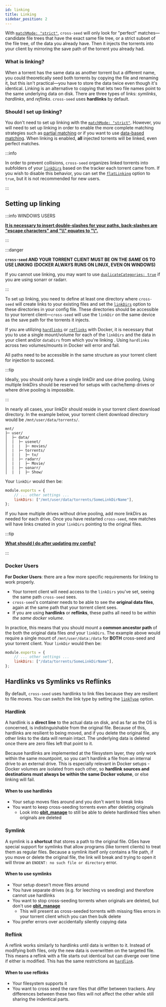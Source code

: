 ```yaml
---
id: linking
title: Linking
sidebar_position: 2
---
```


With [`matchMode: "strict"`](../basics/options.md#matchmode), `cross-seed` will
only look for "perfect" matches—candidate file trees that have the exact same file tree,
or a strict subset of the file tree, of the data you already have. Then it injects
the torrents into your client by mirroring the save path of the torrent you already had.

### What is linking?

When a torrent has the same data as another torrent but a different name, you
could theoretically seed both torrents by copying the file and renaming it, but
this isn't practical—you have to store the data twice even though it's
identical. Linking is an alternative to copying that lets two file names point
to the same underlying data on disk. There are three types of links: _symlinks_,
_hardlinks_, and _reflinks_. `cross-seed` uses **hardlinks** by default.

### Should I set up linking?

You don't need to set up linking with the [`matchMode: "strict"`](../basics/options.md#matchmode).
However, you will need to set up linking in order to enable the more complete matching
strategies such as [partial matching](partial-matching.md) or if you want to use
[data-based matching](data-based-matching.md). When linking is enabled, **all**
injected torrents will be linked, even perfect matches.

:::info

In order to prevent collisions, `cross-seed` organizes linked torrents into
subfolders of your [`linkDirs`](../basics/options.md#linkdirs) based on the
tracker each torrent came from. If you wish to disable this behavior, you can
set the [`flatLinking`](../basics/options.md#flatlinking) option to `true`, but
it is not recommended for new users.

:::

## Setting up linking

:::info WINDOWS USERS

[**It is necessary to insert double-slashes for your paths, back-slashes are "escape characters" and "\\\\" equates to "\\".**](../basics/faq-troubleshooting.md#windows-paths)

:::

:::danger

**`cross-seed` AND YOUR TORRENT CLIENT MUST BE ON THE _SAME_ OS TO USE LINKING**
**(DOCKER ALWAYS RUNS ON LINUX, EVEN ON WINDOWS)**

If you cannot use linking, you may want to use
[`duplicateCategories: true`](../basics/options.md#duplicatecategories) if you are using
sonarr or radarr.

:::

To set up linking, you need to define at least one directory where `cross-seed` will create
links to your existing files and set the
[`linkDirs`](../basics/options.md#linkdirs) option to these directories in your
config file. These directories should be accessible to your torrent
client—`cross-seed` will use the `linkDir` on the same device as the save path
for the torrents it injects.

If you are utilizing [`hardlinks`](#hardlink) or [`reflinks`](#reflink) with Docker,
it is necessary that you to use a single mount/volume for each of the `linkDirs` and
the data in your client and/or `dataDirs` from which you're linking . Using
`hardlinks` across two volumes/mounts in Docker will error and fail.

All paths need to be accessible in the same structure as your torrent client for
injection to succeed.

:::tip

Ideally, you should only have a single linkDir and use drive pooling.
Using multiple linkDirs should be reserved for setups with cache/temp drives
or where drive pooling is impossible.

:::

In nearly all cases, your linkDir should reside in your torrent client download
directory. In the example below, your torrent client download directory would be
`/mnt/user/data/torrents/`.

```
mnt/
├─ user/
│  ├─ data/
│  |  ├─ usenet/
│  |  |  ├─ movies/
│  |  ├─ torrents/
│  |  |  ├─ tv/
│  |  ├─ radarr/
│  |  |  ├─ Movie/
│  |  ├─ sonarr/
│  |  |  ├─ Show/
```

Your `linkDir` would then be:

```js
module.exports = {
	// ... other settings ...
	linkDirs: ["/mnt/user/data/torrents/SomeLinkDirName"],
};
```

If you have multiple drives without drive pooling, add more linkDirs as needed
for each drive. Once you have restarted `cross-seed`, new matches will have
links created in your `linkDirs` pointing to the original files.

:::tip

[**What should I do after updating my config?**](../basics/faq-troubleshooting.md#what-should-i-do-after-updating-my-config)

:::

### Docker Users

**For Docker Users**: there are a few more specific requirements for linking to
work properly.

-   Your torrent client will need access to the `linkDirs` you've set, seeing the
    same path `cross-seed` sees.
-   `cross-seed`'s container needs to be able to see the **original data
    files**, again at the same path that your torrent client sees.
-   If you are using **hardlinks** or **reflinks**, these paths all need to be
    _within the same docker volume_.

In practice, this means that you should mount a **common ancestor path** of the
both the original data files _and_ your `linkDirs`. The example above would
require a single mount of `/mnt/user/data:/data` for **BOTH** cross-seed and your
torrent client. Your `linkDir` would then be:

```js
module.exports = {
	// ... other settings ...
	linkDirs: ["/data/torrents/SomeLinkDirName"],
};
```

## Hardlinks vs Symlinks vs Reflinks

By default, `cross-seed` uses hardlinks to link files because they are resilient
to file moves. You can switch the link type by setting the
[`linkType`](../basics/options.md#linktype) option.

### Hardlink

A hardlink is a **direct line** to the actual data on disk, and as far as the OS
is concerned, is indistinguishable from the original file. Because of this,
hardlinks are resilient to being moved, and if you delete the original file, any
other links to the data will remain intact. The underlying data is deleted once
there are zero files left that point to it.

Because hardlinks are implemented at the filesystem layer, they only work within
the same mountpoint, so you can't hardlink a file from an internal drive to an
external drive. This is especially relevant in Docker setups - Docker volumes
are isolated from each other, so **hardlink sources and destinations must always
be within the same Docker volume**, or else linking will fail.

#### When to use hardlinks

-   Your setup moves files around and you don't want to break links
-   You want to keep cross-seeding torrents even after deleting originals
    -   Look into
        [**qbit_manage**](https://github.com/StuffAnThings/qbit_manage) to still
        be able to delete hardlinked files when originals are deleted

### Symlink

A symlink is a **shortcut** that stores a path to the original file. OSes have
special support for symlinks that allow programs (like torrent clients) to treat
them as regular files. Because a symlink itself only contains a file path, if
you move or delete the original file, the link will break and trying to open it
will throw an `ENOENT: no such file or directory` error.

#### When to use symlinks

-   Your setup doesn't move files around
-   You have separate drives (e.g. for leeching vs seeding) and therefore cannot
    use hardlinks
-   You want to stop cross-seeding torrents when originals are deleted, but
    don't use [**qbit_manage**](https://github.com/StuffAnThings/qbit_manage)
    -   This will present as cross-seeded torrents with missing files errors in
        your torrent client which you can then bulk delete
-   You prefer errors over accidentally silently copying data

### Reflink

A reflink works similarly to hardlinks until data is written to it. Instead of
modifying both files, only the new data is overwritten on the targeted file.
This means a reflink with a file starts out identical but can diverge over time
if either is modified. This has the same restrictions as [`hardlink`](#hardlink).

#### When to use reflinks

-   Your filesystem supports it
-   You want to cross seed the rare files that differ between trackers. Any
    differences between these two files will not affect the other while still sharing
    the indentical parts.
